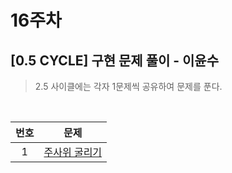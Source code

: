 # 16주차

## [0.5 CYCLE] 구현 문제 풀이 - 이윤수

> 2.5 사이클에는 각자 1문제씩 공유하여 문제를 푼다.

<br>

| 번호 |                       문제                        |
| :--: | :-----------------------------------------------: |
|  1   | [주사위 굴리기](https://www.acmicpc.net/problem/14499) |
